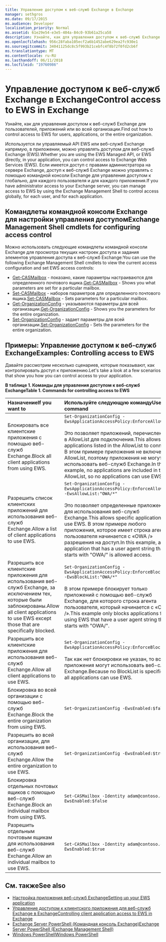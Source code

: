 ```yaml
---
title: Управление доступом к веб-служб Exchange в Exchange
manager: sethgros
ms.date: 09/17/2015
ms.audience: Developer
localization_priority: Normal
ms.assetid: 61e29e54-e3e5-404a-84c0-93b61a25ca58
description: Узнайте, как для управления доступом к веб-служб Exchange для пользователей, приложений или во всей организации.
ms.openlocfilehash: 956c28faba105ecf2a6b1452abe629ea2fc930e1
ms.sourcegitcommit: 34041125dc8c5f993b21cebfc4f8b72f0fd2cb6f
ms.translationtype: MT
ms.contentlocale: ru-RU
ms.lasthandoff: 06/11/2018
ms.locfileid: "19760986"
---
```

# <a name="control-access-to-ews-in-exchange"></a><span data-ttu-id="c9aa8-103">Управление доступом к веб-служб Exchange в Exchange</span><span class="sxs-lookup"><span data-stu-id="c9aa8-103">Control access to EWS in Exchange</span></span>

<span data-ttu-id="c9aa8-104">Узнайте, как для управления доступом к веб-служб Exchange для пользователей, приложений или во всей организации.</span><span class="sxs-lookup"><span data-stu-id="c9aa8-104">Find out how to control access to EWS for users, applications, or the entire organization.</span></span>
  
<span data-ttu-id="c9aa8-105">Используется ли управляемый API EWS или веб-служб Exchange напрямую, в приложении, можно управлять доступом для веб-служб Exchange (EWS).</span><span class="sxs-lookup"><span data-stu-id="c9aa8-105">Whether you are using the EWS Managed API, or EWS directly, in your application, you can control access to Exchange Web Services (EWS).</span></span> <span data-ttu-id="c9aa8-106">Если имеется доступ с правами администратора на сервере Exchange, доступ к веб-служб Exchange можно управлять с помощью командной консоли Exchange для управления доступом к глобально, для каждого пользователя и для каждого приложения.</span><span class="sxs-lookup"><span data-stu-id="c9aa8-106">If you have administrator access to your Exchange server, you can manage access to EWS by using the Exchange Management Shell to control access globally, for each user, and for each application.</span></span>
  
## <a name="exchange-management-shell-cmdlets-for-configuring-access-control"></a><span data-ttu-id="c9aa8-107">Командлеты командной консоли Exchange для настройки управления доступом</span><span class="sxs-lookup"><span data-stu-id="c9aa8-107">Exchange Management Shell cmdlets for configuring access control</span></span>
<span data-ttu-id="c9aa8-108"><a name="bk_Cmdlets"> </a></span><span class="sxs-lookup"><span data-stu-id="c9aa8-108"></span></span>

<span data-ttu-id="c9aa8-109">Можно использовать следующие командлеты командной консоли Exchange для просмотра текущих настроек доступа и задания элементов управления доступа к веб-служб Exchange:</span><span class="sxs-lookup"><span data-stu-id="c9aa8-109">You can use the following Exchange Management Shell cmdlets to view the current access configuration and set EWS access controls:</span></span>
  
- <span data-ttu-id="c9aa8-110">[Get-CASMailbox](http://technet.microsoft.com/en-us/library/bb124754.aspx) - показано, какие параметры настраиваются для определенного почтового ящика.</span><span class="sxs-lookup"><span data-stu-id="c9aa8-110">[Get-CASMailbox](http://technet.microsoft.com/en-us/library/bb124754.aspx) - Shows you what parameters are set for a particular mailbox.</span></span>   
- <span data-ttu-id="c9aa8-111">[Set-CASMailbox](http://technet.microsoft.com/en-us/library/bb125264.aspx) - наборов параметров для определенного почтового ящика.</span><span class="sxs-lookup"><span data-stu-id="c9aa8-111">[Set-CASMailbox](http://technet.microsoft.com/en-us/library/bb125264.aspx) - Sets parameters for a particular mailbox.</span></span>    
- <span data-ttu-id="c9aa8-112">[Get-OrganizationConfig](http://technet.microsoft.com/en-us/library/aa997571.aspx) - указываются параметры для всей организации.</span><span class="sxs-lookup"><span data-stu-id="c9aa8-112">[Get-OrganizationConfig](http://technet.microsoft.com/en-us/library/aa997571.aspx) - Shows you the parameters for the entire organization.</span></span>    
- <span data-ttu-id="c9aa8-113">[Set-OrganizationConfig](http://technet.microsoft.com/en-us/library/aa997443.aspx) - задает параметры для всей организации.</span><span class="sxs-lookup"><span data-stu-id="c9aa8-113">[Set-OrganizationConfig](http://technet.microsoft.com/en-us/library/aa997443.aspx) - Sets the parameters for the entire organization.</span></span> 

<span data-ttu-id="c9aa8-114"><a name="bk_Examples"> </a></span><span class="sxs-lookup"><span data-stu-id="c9aa8-114"></span></span>

## <a name="examples-controlling-access-to-ews"></a><span data-ttu-id="c9aa8-115">Примеры: Управление доступом к веб-служб Exchange</span><span class="sxs-lookup"><span data-stu-id="c9aa8-115">Examples: Controlling access to EWS</span></span>

<span data-ttu-id="c9aa8-116">Давайте рассмотрим несколько сценариев, которые показывают, как контролировать доступ к приложению.</span><span class="sxs-lookup"><span data-stu-id="c9aa8-116">Let's take a look at a few scenarios that show you how you can control access to your application.</span></span>
  
<span data-ttu-id="c9aa8-117">**В таблице 1. Команды для управления доступом к веб-служб Exchange**</span><span class="sxs-lookup"><span data-stu-id="c9aa8-117">**Table 1. Commands for controlling access to EWS**</span></span>

|<span data-ttu-id="c9aa8-118">Назначение</span><span class="sxs-lookup"><span data-stu-id="c9aa8-118">If you want to</span></span> |<span data-ttu-id="c9aa8-119">Используйте следующую команду</span><span class="sxs-lookup"><span data-stu-id="c9aa8-119">Use this command</span></span>|
|:-----|:-----|
|<span data-ttu-id="c9aa8-120">Блокировать все клиентские приложения с помощью веб-служб Exchange.</span><span class="sxs-lookup"><span data-stu-id="c9aa8-120">Block all client applications from using EWS.</span></span> | `Set-OrganizationConfig -EwsApplicationAccessPolicy:EnforceAllowList`<br/><br/><span data-ttu-id="c9aa8-121">Это позволяет приложений, перечисленных в AllowList для подключения.</span><span class="sxs-lookup"><span data-stu-id="c9aa8-121">This allows applications listed in the AllowList to connect.</span></span> <span data-ttu-id="c9aa8-122">В этом примере приложения не включены в AllowList, поэтому приложения не могут использовать веб-служб Exchange.</span><span class="sxs-lookup"><span data-stu-id="c9aa8-122">In this example, no applications are included in the AllowList, so no applications can use EWS.</span></span> |
|<span data-ttu-id="c9aa8-123">Разрешить список клиентских приложений для использования веб-служб Exchange.</span><span class="sxs-lookup"><span data-stu-id="c9aa8-123">Allow a list of client applications to use EWS.</span></span> | `Set-OrganizationConfig -EwsApplicationAccessPolicy:EnforceAllowList -EwsAllowList:"OWA/*"`<br/><br/><span data-ttu-id="c9aa8-124">Это позволяет определенные приложения для использования веб-служб Exchange.</span><span class="sxs-lookup"><span data-stu-id="c9aa8-124">This allows specific applications to use EWS.</span></span> <span data-ttu-id="c9aa8-125">В этом примере любого приложения, которое имеет строка агента пользователя начинается с «OWA /» разрешения на доступ.</span><span class="sxs-lookup"><span data-stu-id="c9aa8-125">In this example, any application that has a user agent string that starts with "OWA/" is allowed access.</span></span> |
|<span data-ttu-id="c9aa8-126">Разрешить все клиентские приложения для использования веб-служб Exchange, за исключением тех, которые были заблокированы.</span><span class="sxs-lookup"><span data-stu-id="c9aa8-126">Allow all client applications to use EWS except those that are specifically blocked.</span></span> | `Set-OrganizationConfig -EwsApplicationAccessPolicy:EnforceBlockList -EwsBlockList:"OWA/*"`<br/> <br/><span data-ttu-id="c9aa8-127">В этом примере блокирует только приложений с помощью веб-служб Exchange, для которого строка агента пользователя, который начинается с «OWA /».</span><span class="sxs-lookup"><span data-stu-id="c9aa8-127">This example only blocks applications from using EWS that have a user agent string that starts with "OWA/".</span></span> |
|<span data-ttu-id="c9aa8-128">Разрешить все клиентские приложения для использования веб-служб Exchange.</span><span class="sxs-lookup"><span data-stu-id="c9aa8-128">Allow all client applications to use EWS.</span></span> | `Set-OrganizationConfig -EwsApplicationAccessPolicy:EnforceBlockList` <br/><br/> <span data-ttu-id="c9aa8-129">Так как нет блокировки не указан, то все приложения могут использовать веб-служб Exchange.</span><span class="sxs-lookup"><span data-stu-id="c9aa8-129">Because no BlockList is specified, all applications can use EWS.</span></span> |
|<span data-ttu-id="c9aa8-130">Блокировка во всей организации с помощью веб-служб Exchange.</span><span class="sxs-lookup"><span data-stu-id="c9aa8-130">Block the entire organization from using EWS.</span></span> | `Set-OrganizationConfig -EwsEnabled:$false` |
|<span data-ttu-id="c9aa8-131">Разрешить во всей организации, для использования веб-служб Exchange.</span><span class="sxs-lookup"><span data-stu-id="c9aa8-131">Allow the entire organization to use EWS.</span></span> | `Set-OrganizationConfig -EwsEnabled:$true`|
|<span data-ttu-id="c9aa8-132">Блокировка отдельных почтовых ящиков с помощью веб-служб Exchange.</span><span class="sxs-lookup"><span data-stu-id="c9aa8-132">Block an individual mailbox from using EWS.</span></span> | `Set-CASMailbox -Identity adam@contoso.com -EwsEnabled:$false`|
|<span data-ttu-id="c9aa8-133">Разрешить отдельным почтовым ящикам для использования веб-служб Exchange.</span><span class="sxs-lookup"><span data-stu-id="c9aa8-133">Allow an individual mailbox to use EWS.</span></span> | `Set-CASMailbox -Identity adam@contoso.com -EwsEnabled:$true`|
   
## <a name="see-also"></a><span data-ttu-id="c9aa8-134">См. также</span><span class="sxs-lookup"><span data-stu-id="c9aa8-134">See also</span></span>

- [<span data-ttu-id="c9aa8-135">Настройка приложения веб-служб Exchange</span><span class="sxs-lookup"><span data-stu-id="c9aa8-135">Setting up your EWS application</span></span>](setting-up-your-ews-application.md)    
- [<span data-ttu-id="c9aa8-136">Управление доступом к клиентского приложения для веб-служб Exchange в Exchange</span><span class="sxs-lookup"><span data-stu-id="c9aa8-136">Controlling client application access to EWS in Exchange</span></span>](controlling-client-application-access-to-ews-in-exchange.md)   
- [<span data-ttu-id="c9aa8-137">Exchange Server PowerShell (Командная консоль Exchange)</span><span class="sxs-lookup"><span data-stu-id="c9aa8-137">Exchange Server PowerShell (Exchange Management Shell)</span></span>](https://docs.microsoft.com/en-us/powershell/exchange/exchange-server/exchange-management-shell?view=exchange-ps) 
- [<span data-ttu-id="c9aa8-138">Windows PowerShell</span><span class="sxs-lookup"><span data-stu-id="c9aa8-138">Windows PowerShell</span></span>](http://msdn.microsoft.com/en-us/library/dd835506%28v=vs.85%29.aspx)
    

